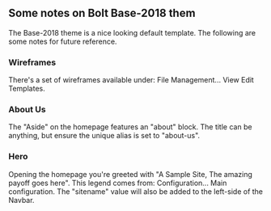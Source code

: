 ## Some notes on Bolt Base-2018 them

The Base-2018 theme is a nice looking default template. The following are some notes for future reference.

### Wireframes

There's a set of wireframes available under: File Management... View Edit Templates.

### About Us

The "Aside" on the homepage features an "about" block. The title can be anything, but ensure the unique alias is set to "about-us".

### Hero

Opening the homepage you're greeted with "A Sample Site, The amazing payoff goes here". This legend comes from: Configuration... Main configuration. The "sitename" value will also be added to the left-side of the Navbar.


